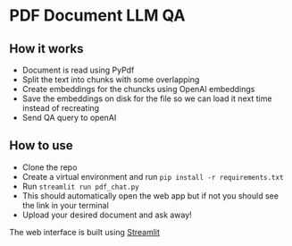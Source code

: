 # PDF Document LLM QA

## How it works

- Document is read using PyPdf
- Split the text into chunks with some overlapping
- Create embeddings for the chuncks using OpenAI embeddings
- Save the embeddings on disk for the file so we can load it next time instead of recreating
- Send QA query to openAI

## How to use

- Clone the repo
- Create a virtual environment and run `pip install -r requirements.txt`
- Run `streamlit run pdf_chat.py `
- This should automatically open the web app but if not you should see the link in your terminal
- Upload your desired document and ask away!

The web interface is built using [Streamlit](https://streamlit.io)
